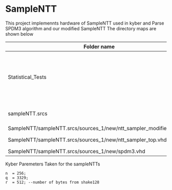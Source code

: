 # SampleNTT
This project implemennts hardware of SampleNTT used in kyber and Parse SPDM3 algorithm and our modified SampleNTT
The directory maps are shown below

|Folder name | Remarks|
|----------|-------------|
| Statistical_Tests | This folder contains two Python files: `rejection_rate_analysis_mask_4095.py` and `statistical_analysis_mask_4095.py`. Both files are used for the statistical analysis of our Modified SampleNTT, the conventional SampleNTT, and SPDM3. |
| sampleNTT.srcs | This folder contains the VHDL files for the Modified SampleNTT, the conventional SampleNTT, and SPDM3. |
| SampleNTT/sampleNTT.srcs/sources_1/new/ntt_sampler_modified_top.vhd | Our proposed Modified SampleNTT. |
| SampleNTT/sampleNTT.srcs/sources_1/new/ntt_sampler_top.vhd | Conventional SampleNTT as used in Kyber ([FIPS 202](https://nvlpubs.nist.gov/nistpubs/fips/nist.fips.202.pdf)). |
| SampleNTT/sampleNTT.srcs/sources_1/new/spdm3.vhd | [SPDM3 implementation](https://ieeexplore.ieee.org/document/10379070). |



Kyber Paremeters Taken for the sampleNTTs
```
n  = 256;
q  = 3329;
r  = 512; --number of bytes from shake128

```

